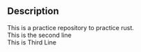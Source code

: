 ## Description
This is a practice repository to practice rust.<br>
This is the second line<br>
This is Third Line
